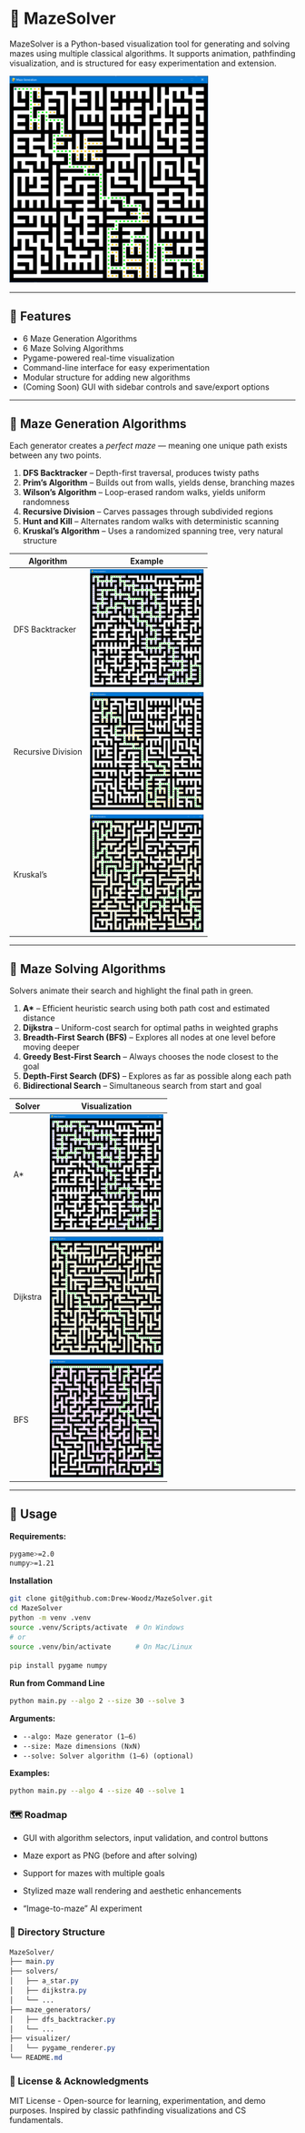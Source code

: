 # 🧠 MazeSolver

MazeSolver is a Python-based visualization tool for generating and solving mazes using multiple classical algorithms. It supports animation, pathfinding visualization, and is structured for easy experimentation and extension.

<img src="media/recursive_division_greedy_solver.png" width="350"/>

---

## 🔧 Features

- 6 Maze Generation Algorithms
- 6 Maze Solving Algorithms
- Pygame-powered real-time visualization
- Command-line interface for easy experimentation
- Modular structure for adding new algorithms
- (Coming Soon) GUI with sidebar controls and save/export options

---

## 🎲 Maze Generation Algorithms

Each generator creates a *perfect maze* — meaning one unique path exists between any two points.

1. **DFS Backtracker** – Depth-first traversal, produces twisty paths
2. **Prim’s Algorithm** – Builds out from walls, yields dense, branching mazes
3. **Wilson’s Algorithm** – Loop-erased random walks, yields uniform randomness
4. **Recursive Division** – Carves passages through subdivided regions
5. **Hunt and Kill** – Alternates random walks with deterministic scanning
6. **Kruskal’s Algorithm** – Uses a randomized spanning tree, very natural structure

| Algorithm | Example |
|----------|---------|
| DFS Backtracker | <img src="media/dfs_backtracker_a_star_solver.png" width="200"/>|
| Recursive Division | <img src="media/recursive_division_greedy_solver.png" width="200"/> |
| Kruskal’s | <img src="media/kruskals_algorithm_bidirectional_solver.png" width="200"/> |

---

## 🚀 Maze Solving Algorithms

Solvers animate their search and highlight the final path in green.

1. **A\*** – Efficient heuristic search using both path cost and estimated distance
2. **Dijkstra** – Uniform-cost search for optimal paths in weighted graphs
3. **Breadth-First Search (BFS)** – Explores all nodes at one level before moving deeper
4. **Greedy Best-First Search** – Always chooses the node closest to the goal
5. **Depth-First Search (DFS)** – Explores as far as possible along each path
6. **Bidirectional Search** – Simultaneous search from start and goal

| Solver | Visualization |
|--------|----------------|
| A\* | <img src="media/dfs_backtracker_a_star_solver.png" width="200"/> |
| Dijkstra | <img src="media/prims_algorithm_dijkstra_solver.png" width="200"/> |
| BFS | <img src="media/wilsons_algorithm_bfs_solver.png" width="200"/> |

---

## 🧪 Usage

**Requirements:**

```bash
pygame>=2.0
numpy>=1.21
```

**Installation**
```bash
git clone git@github.com:Drew-Woodz/MazeSolver.git
cd MazeSolver
python -m venv .venv
source .venv/Scripts/activate  # On Windows
# or
source .venv/bin/activate      # On Mac/Linux

pip install pygame numpy
```

**Run from Command Line**

```bash
python main.py --algo 2 --size 30 --solve 3
```

**Arguments:** 

- `--algo: Maze generator (1–6)`
- `--size: Maze dimensions (NxN)`
- `--solve: Solver algorithm (1–6) (optional)`

**Examples:**

```bash
python main.py --algo 4 --size 40 --solve 1
```

### 🗺 Roadmap

 - GUI with algorithm selectors, input validation, and control buttons

 - Maze export as PNG (before and after solving)

 - Support for mazes with multiple goals

 - Stylized maze wall rendering and aesthetic enhancements

 - “Image-to-maze” AI experiment

 ### 📁 Directory Structure

 ```css
 MazeSolver/
├── main.py
├── solvers/
│   ├── a_star.py
│   ├── dijkstra.py
│   └── ...
├── maze_generators/
│   ├── dfs_backtracker.py
│   └── ...
├── visualizer/
│   └── pygame_renderer.py
└── README.md
```

### 🧠 License & Acknowledgments

MIT License - Open-source for learning, experimentation, and demo purposes.
Inspired by classic pathfinding visualizations and CS fundamentals.

